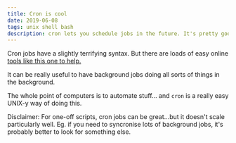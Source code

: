 ```yaml
---
title: Cron is cool
date: 2019-06-08
tags: unix shell bash
description: cron lets you schedule jobs in the future. It's pretty good at that.
---
```


Cron jobs have a slightly terrifying syntax.
But there are loads of easy online [tools like this one to help.](https://crontab-generator.org/)

It can be really useful to have background jobs doing all sorts of things in the background.

The whole point of computers is to automate stuff... and `cron` is a really easy UNIX-y way of doing this.

Disclaimer: For one-off scripts, cron jobs can be great...but it doesn't scale particularly well. Eg. if you need to syncronise lots of background jobs, it's probably better to look for something else.
